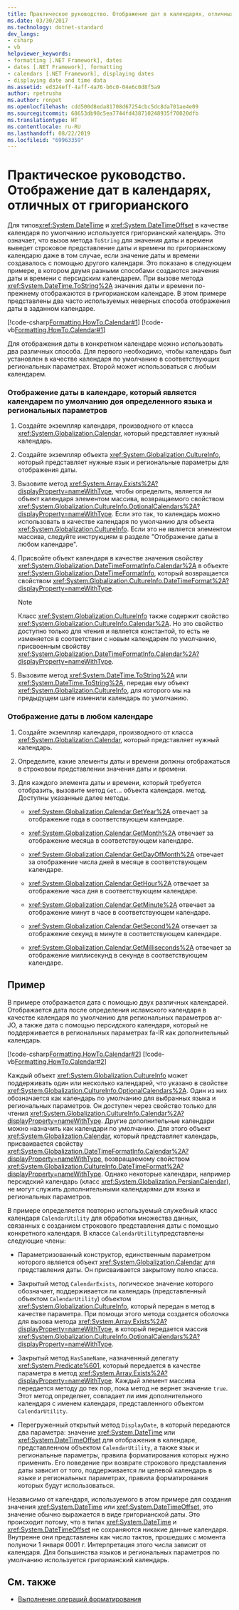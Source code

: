 ```yaml
---
title: Практическое руководство. Отображение дат в календарях, отличных от григорианского
ms.date: 03/30/2017
ms.technology: dotnet-standard
dev_langs:
- csharp
- vb
helpviewer_keywords:
- formatting [.NET Framework], dates
- dates [.NET Framework], formatting
- calendars [.NET Framework], displaying dates
- displaying date and time data
ms.assetid: ed324eff-4aff-4a76-b6c0-04e6c0d8f5a9
author: rpetrusha
ms.author: ronpet
ms.openlocfilehash: cdd500d8eda81708d67254cbc5dc8da701ae4e09
ms.sourcegitcommit: 68653db98c5ea7744fd438710248935f70020dfb
ms.translationtype: HT
ms.contentlocale: ru-RU
ms.lasthandoff: 08/22/2019
ms.locfileid: "69963359"
---
```

# <a name="how-to-display-dates-in-non-gregorian-calendars"></a>Практическое руководство. Отображение дат в календарях, отличных от григорианского
Для типов<xref:System.DateTime> и <xref:System.DateTimeOffset> в качестве календаря по умолчанию используется григорианский календарь. Это означает, что вызов метода `ToString` для значения даты и времени выведет строковое представление даты и времени по григорианскому календарю даже в том случае, если значение даты и времени создавалось с помощью другого календаря. Это показано в следующем примере, в котором двумя разными способами создаются значения даты и времени с персидским календарем. При вызове метода <xref:System.DateTime.ToString%2A> значения даты и времени по-прежнему отображаются в григорианском календаре. В этом примере представлены два часто используемых неверных способа отображения даты в заданном календаре.  
  
 [!code-csharp[Formatting.HowTo.Calendar#1](../../../samples/snippets/csharp/VS_Snippets_CLR/Formatting.HowTo.Calendar/cs/Calendar1.cs#1)]
 [!code-vb[Formatting.HowTo.Calendar#1](../../../samples/snippets/visualbasic/VS_Snippets_CLR/Formatting.HowTo.Calendar/vb/Calendar1.vb#1)]  
  
 Для отображения даты в конкретном календаре можно использовать два различных способа. Для первого необходимо, чтобы календарь был установлен в качестве календаря по умолчанию в соответствующих региональных параметрах. Второй может использоваться с любым календарем.  
  
### <a name="to-display-the-date-for-a-cultures-default-calendar"></a>Отображение даты в календаре, который является календарем по умолчанию доя определенного языка и региональных параметров  
  
1. Создайте экземпляр календаря, производного от класса <xref:System.Globalization.Calendar>, который представляет нужный календарь.  
  
2. Создайте экземпляр объекта <xref:System.Globalization.CultureInfo>, который представляет нужные язык и региональные параметры для отображения даты.  
  
3. Вызовите метод <xref:System.Array.Exists%2A?displayProperty=nameWithType>, чтобы определить, является ли объект календаря элементом массива, возвращаемого свойством <xref:System.Globalization.CultureInfo.OptionalCalendars%2A?displayProperty=nameWithType>. Если это так, то календарь можно использовать в качестве календаря по умолчанию для объекта <xref:System.Globalization.CultureInfo>. Если это не является элементом массива, следуйте инструкциям в разделе "Отображение даты в любом календаре".  
  
4. Присвойте объект календаря в качестве значения свойству <xref:System.Globalization.DateTimeFormatInfo.Calendar%2A> в объекте <xref:System.Globalization.DateTimeFormatInfo>, который возвращается свойством <xref:System.Globalization.CultureInfo.DateTimeFormat%2A?displayProperty=nameWithType>.  
  
    > [!NOTE]
    > Класс <xref:System.Globalization.CultureInfo> также содержит свойство <xref:System.Globalization.CultureInfo.Calendar%2A>. Но это свойство доступно только для чтения и является константой, то есть не изменяется в соответствии с новым календарем по умолчанию, присвоенным свойству <xref:System.Globalization.DateTimeFormatInfo.Calendar%2A?displayProperty=nameWithType>.  
  
5. Вызовите метод <xref:System.DateTime.ToString%2A> или <xref:System.DateTime.ToString%2A>, передав ему объект <xref:System.Globalization.CultureInfo>, для которого мы на предыдущем шаге изменили календарь по умолчанию.  
  
### <a name="to-display-the-date-in-any-calendar"></a>Отображение даты в любом календаре  
  
1. Создайте экземпляр календаря, производного от класса <xref:System.Globalization.Calendar>, который представляет нужный календарь.  
  
2. Определите, какие элементы даты и времени должны отображаться в строковом представлении значения даты и времени.  
  
3. Для каждого элемента даты и времени, который требуется отобразить, вызовите метод `Get`... объекта календаря. метод. Доступны указанные далее методы.  
  
    - <xref:System.Globalization.Calendar.GetYear%2A> отвечает за отображение года в соответствующем календаре.  
  
    - <xref:System.Globalization.Calendar.GetMonth%2A> отвечает за отображение месяца в соответствующем календаре.  
  
    - <xref:System.Globalization.Calendar.GetDayOfMonth%2A> отвечает за отображение числа дней в месяце в соответствующем календаре.  
  
    - <xref:System.Globalization.Calendar.GetHour%2A> отвечает за отображение часа дня в соответствующем календаре.  
  
    - <xref:System.Globalization.Calendar.GetMinute%2A> отвечает за отображение минут в часе в соответствующем календаре.  
  
    - <xref:System.Globalization.Calendar.GetSecond%2A> отвечает за отображение секунд в минуте в соответствующем календаре.  
  
    - <xref:System.Globalization.Calendar.GetMilliseconds%2A> отвечает за отображение миллисекунд в секунде в соответствующем календаре.  
  
## <a name="example"></a>Пример  
 В примере отображается дата с помощью двух различных календарей. Отображается дата после определения исламского календаря в качестве календаря по умолчанию для региональных параметров ar-JO, а также дата с помощью персидского календаря, который не поддерживается в региональных параметрах fa-IR как дополнительный календарь.  
  
 [!code-csharp[Formatting.HowTo.Calendar#2](../../../samples/snippets/csharp/VS_Snippets_CLR/Formatting.HowTo.Calendar/cs/Calendar1.cs#2)]
 [!code-vb[Formatting.HowTo.Calendar#2](../../../samples/snippets/visualbasic/VS_Snippets_CLR/Formatting.HowTo.Calendar/vb/Calendar1.vb#2)]  
  
 Каждый объект <xref:System.Globalization.CultureInfo> может поддерживать один или несколько календарей, что указано в свойстве <xref:System.Globalization.CultureInfo.OptionalCalendars%2A>. Один из них обозначается как календарь по умолчанию для выбранных языка и региональных параметров. Он доступен через свойство только для чтения <xref:System.Globalization.CultureInfo.Calendar%2A?displayProperty=nameWithType>. Другие дополнительные календари можно назначить как календари по умолчанию. Для этого объект <xref:System.Globalization.Calendar>, который представляет календарь, присваивается свойству <xref:System.Globalization.DateTimeFormatInfo.Calendar%2A?displayProperty=nameWithType>, возвращаемому свойством <xref:System.Globalization.CultureInfo.DateTimeFormat%2A?displayProperty=nameWithType>. Однако некоторые календари, например персидский календарь (класс <xref:System.Globalization.PersianCalendar>), не могут служить дополнительными календарями для языка и региональных параметров.  
  
 В примере определяется повторно используемый служебный класс календаря `CalendarUtility` для обработки множества данных, связанных с созданием строкового представления даты с помощью конкретного календаря. В классе `CalendarUtility`представлены следующие члены:  
  
- Параметризованный конструктор, единственным параметром которого является объект <xref:System.Globalization.Calendar> для представления даты. Он присваивается закрытому полю класса.  
  
- Закрытый метод `CalendarExists`, логическое значение которого обозначает, поддерживается ли календарь (представленный объектом `CalendarUtility`) объектом <xref:System.Globalization.CultureInfo>, который передан в метод в качестве параметра. При помощи этого метода создается оболочка для вызова метода <xref:System.Array.Exists%2A?displayProperty=nameWithType>, в который передается массив <xref:System.Globalization.CultureInfo.OptionalCalendars%2A?displayProperty=nameWithType>.  
  
- Закрытый метод `HasSameName`, назначенный делегату <xref:System.Predicate%601>, который передается в качестве параметра в метод <xref:System.Array.Exists%2A?displayProperty=nameWithType>. Каждый элемент массива передается методу до тех пор, пока метод не вернет значение `true`. Этот метод определяет, совпадает ли имя дополнительного календаря с именем календаря, представленного объектом `CalendarUtility`.  
  
- Перегруженный открытый метод `DisplayDate`, в который передаются два параметра: значение <xref:System.DateTime> или <xref:System.DateTimeOffset> для отображения в календаре, представленном объектом `CalendarUtility`, а также язык и региональные параметры, правила форматирования которых нужно применить. Его поведение при возврате строкового представления даты зависит от того, поддерживается ли целевой календарь в языке и региональных параметрах, правила форматирования которых будут использоваться.  
  
 Независимо от календаря, используемого в этом примере для создания значения <xref:System.DateTime> или <xref:System.DateTimeOffset>, это значение обычно выражается в виде григорианской даты. Это происходит потому, что в типах <xref:System.DateTime> и <xref:System.DateTimeOffset> не сохраняются никакие данные календаря. Внутренне они представлены как число тактов, прошедших с момента полуночи 1 января 0001 г. Интерпретация этого числа зависит от календаря. Для большинства языков и региональных параметров по умолчанию используется григорианский календарь.  
  
## <a name="see-also"></a>См. также

- [Выполнение операций форматирования](../../../docs/standard/base-types/performing-formatting-operations.md)
